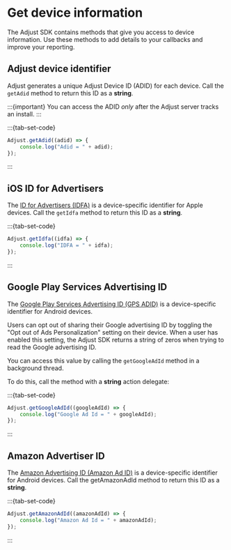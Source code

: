 # Get device information

The Adjust SDK contains methods that give you access to device information. Use these methods to add details to your callbacks and improve your reporting.

## Adjust device identifier

Adjust generates a unique Adjust Device ID (ADID) for each device. Call the `getAdid` method to return this ID as a **string**.

:::{important}
You can access the ADID *only* after the Adjust server tracks an install.
:::

:::{tab-set-code}

```js
Adjust.getAdid((adid) => {
    console.log("Adid = " + adid);
});
```

:::

## iOS ID for Advertisers
The [ID for Advertisers (IDFA)](https://developer.apple.com/documentation/adsupport/asidentifiermanager/1614151-advertisingidentifier) is a device-specific identifier for Apple devices. Call the `getIdfa` method to return this ID as a **string**.

:::{tab-set-code}

```js
Adjust.getIdfa((idfa) => {
    console.log("IDFA = " + idfa);
});
```

:::

## Google Play Services Advertising ID

The [Google Play Services Advertising ID (GPS ADID)](https://support.google.com/googleplay/android-developer/answer/6048248?hl=en) is a device-specific identifier for Android devices.

Users can opt out of sharing their Google advertising ID by toggling the "Opt out of Ads Personalization" setting on their device. When a user has enabled this setting, the Adjust SDK returns a string of zeros when trying to read the Google advertising ID.

You can access this value by calling the `getGoogleAdId` method in a background thread.

To do this, call the method with a **string** action delegate:

:::{tab-set-code}

```js
Adjust.getGoogleAdId((googleAdId) => {
    console.log("Google Ad Id = " + googleAdId);
});
```

:::

## Amazon Advertiser ID
The [Amazon Advertising ID (Amazon Ad ID)](https://developer.amazon.com/docs/policy-center/advertising-id.html) is a device-specific identifier for Android devices. Call the getAmazonAdId method to return this ID as a **string**.

:::{tab-set-code}

```js
Adjust.getAmazonAdId((amazonAdId) => {
    console.log("Amazon Ad Id = " + amazonAdId);
});
```

:::
